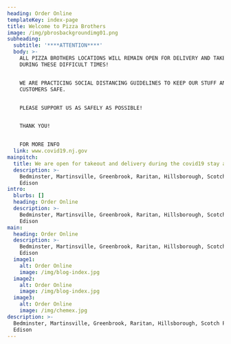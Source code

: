 ```yaml
---
heading: Order Online
templateKey: index-page
title: Welcome to Pizza Brothers
image: /img/pbrosbackgroundimg01.png
subheading:
  subtitle: '****ATTENTION****'
  body: >-
    ALL PIZZA BROTHERS LOCATIONS WILL REMAIN OPEN FOR DELIVERY AND TAKEOUT
    DURING THESE DIFFICULT TIMES!


    WE ARE PRACTICING SOCIAL DISTANCING GUIDELINES TO KEEP OUR STUFF AND
    CUSTOMERS SAFE.


    PLEASE SUPPORT US AS SAFELY AS POSSIBLE! 


    THANK YOU!


    FOR MORE INFO
  link: www.covid19.nj.gov
mainpitch:
  title: We are open for takeout and delivery during the covid19 stay at home order.
  description: >-
    Bedminster, Martinsville, Greenbrook, Raritan, Hillsborough, Scotch Plains,
    Edison
intro:
  blurbs: []
  heading: Order Online
  description: >-
    Bedminster, Martinsville, Greenbrook, Raritan, Hillsborough, Scotch Plains,
    Edison
main:
  heading: Order Online
  description: >-
    Bedminster, Martinsville, Greenbrook, Raritan, Hillsborough, Scotch Plains,
    Edison
  image1:
    alt: Order Online
    image: /img/blog-index.jpg
  image2:
    alt: Order Online
    image: /img/blog-index.jpg
  image3:
    alt: Order Online
    image: /img/chemex.jpg
description: >-
  Bedminster, Martinsville, Greenbrook, Raritan, Hillsborough, Scotch Plains,
  Edison
---
```

